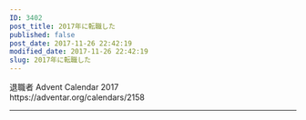 ```yaml
---
ID: 3402
post_title: 2017年に転職した
published: false
post_date: 2017-11-26 22:42:19
modified_date: 2017-11-26 22:42:19
slug: 2017年に転職した
---
```

<p>退職者 Advent Calendar 2017<br />
https://adventar.org/calendars/2158</p>
<hr />